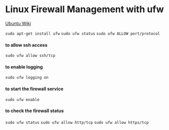 # Linux Firewall Management with ufw
[Ubuntu Wiki](https://wiki.ubuntu.com/UncomplicatedFirewall)

`sudo apt-get install ufw`
`sudo ufw status`
`sudo ufw ALLOW port/protocol`
#### to allow ssh access
`sudo ufw allow ssh/tcp`
#### to enable logging
`sudo ufw logging on`
#### to start the firewall service
`sudo ufw enable`
#### to check the firewall status
`sudo ufw status`
`sudo ufw allow http/tcp`
`sudo ufw allow https/tcp`
